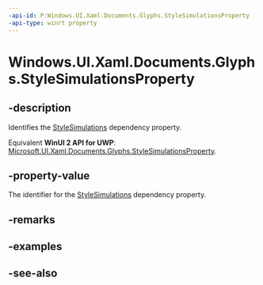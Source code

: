 ```yaml
---
-api-id: P:Windows.UI.Xaml.Documents.Glyphs.StyleSimulationsProperty
-api-type: winrt property
---
```


<!-- Property syntax
public Windows.UI.Xaml.DependencyProperty StyleSimulationsProperty { get; }
-->

# Windows.UI.Xaml.Documents.Glyphs.StyleSimulationsProperty

## -description
Identifies the [StyleSimulations](glyphs_stylesimulations.md) dependency property.

Equivalent **WinUI 2 API for UWP**: [Microsoft.UI.Xaml.Documents.Glyphs.StyleSimulationsProperty](/windows/winui/api/microsoft.ui.xaml.documents.glyphs.stylesimulationsproperty).

## -property-value
The identifier for the [StyleSimulations](glyphs_stylesimulations.md) dependency property.

## -remarks

## -examples

## -see-also
